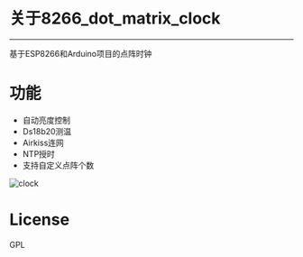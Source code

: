 # 关于8266_dot_matrix_clock
---
基于ESP8266和Arduino项目的点阵时钟

# 功能

 - 自动亮度控制
 - Ds18b20测温
 - Airkiss连网
 - NTP授时
 - 支持自定义点阵个数
 
 
 
  ![clock](http://7xkdyj.com1.z0.glb.clouddn.com/dot_clcokdot_clock_2_1.gif)

# License

  GPL